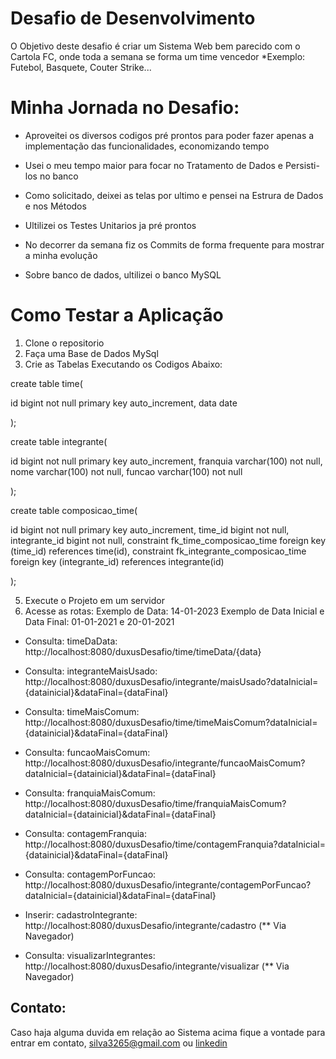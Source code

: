 
# Desafio de Desenvolvimento

O Objetivo deste desafio é criar um Sistema Web bem parecido com o Cartola FC, onde toda a semana se forma um time vencedor
  *Exemplo: Futebol, Basquete, Couter Strike...

# Minha Jornada no Desafio:

- Aproveitei os diversos codigos pré prontos para poder fazer apenas a implementação das funcionalidades, economizando tempo
- Usei o meu tempo maior para focar no Tratamento de Dados e Persisti-los no banco

- Como solicitado, deixei as telas por ultimo e pensei na Estrura de Dados e nos Métodos
- Ultilizei os Testes Unitarios ja pré prontos

- No decorrer da semana fiz os Commits de forma frequente para mostrar a minha evolução
- Sobre banco de dados, ultilizei o banco MySQL

# Como Testar a Aplicação
 1. Clone o repositorio
 2. Faça uma Base de Dados MySql
 3. Crie as Tabelas Executando os Codigos Abaixo:

create table time(

id bigint not null primary key auto_increment,
data date

);

create table integrante(

id bigint not null primary key auto_increment,
franquia varchar(100) not null,
nome varchar(100) not null,
funcao varchar(100) not null

);

create table composicao_time(

id bigint not null primary key auto_increment,
time_id bigint not null,
integrante_id bigint not null,
constraint fk_time_composicao_time foreign key (time_id) references time(id),
constraint fk_integrante_composicao_time foreign key (integrante_id) references integrante(id)

);

 5. Execute o Projeto em um servidor
 6. Acesse as rotas:
    Exemplo de Data: 14-01-2023
    Exemplo de Data Inicial e Data Final: 01-01-2021 e 20-01-2021
    
   - Consulta: timeDaData: http://localhost:8080/duxusDesafio/time/timeData/{data}
    
   - Consulta: integranteMaisUsado: http://localhost:8080/duxusDesafio/integrante/maisUsado?dataInicial={datainicial}&dataFinal={dataFinal}
    
   - Consulta: timeMaisComum: http://localhost:8080/duxusDesafio/time/timeMaisComum?dataInicial={datainicial}&dataFinal={dataFinal}
    
   - Consulta: funcaoMaisComum: http://localhost:8080/duxusDesafio/integrante/funcaoMaisComum?dataInicial={datainicial}&dataFinal={dataFinal}
    
   - Consulta: franquiaMaisComum: http://localhost:8080/duxusDesafio/time/franquiaMaisComum?dataInicial={datainicial}&dataFinal={dataFinal}
    
   - Consulta: contagemFranquia: http://localhost:8080/duxusDesafio/time/contagemFranquia?dataInicial={datainicial}&dataFinal={dataFinal}
    
   - Consulta: contagemPorFuncao: http://localhost:8080/duxusDesafio/integrante/contagemPorFuncao?dataInicial={datainicial}&dataFinal={dataFinal}
    
   - Inserir: cadastroIntegrante: http://localhost:8080/duxusDesafio/integrante/cadastro (** Via Navegador)
   - Consulta: visualizarIntegrantes: http://localhost:8080/duxusDesafio/integrante/visualizar (** Via Navegador)
    
## Contato:
 Caso haja alguma duvida em relação ao Sistema acima fique a vontade para entrar em contato, [silva3265@gmail.com](mailto:silva3265@gmail.com) ou 
 [linkedin](https://www.linkedin.com/in/r%C3%B4mulo-albuquerque-869b2a1a2/)
 
   

